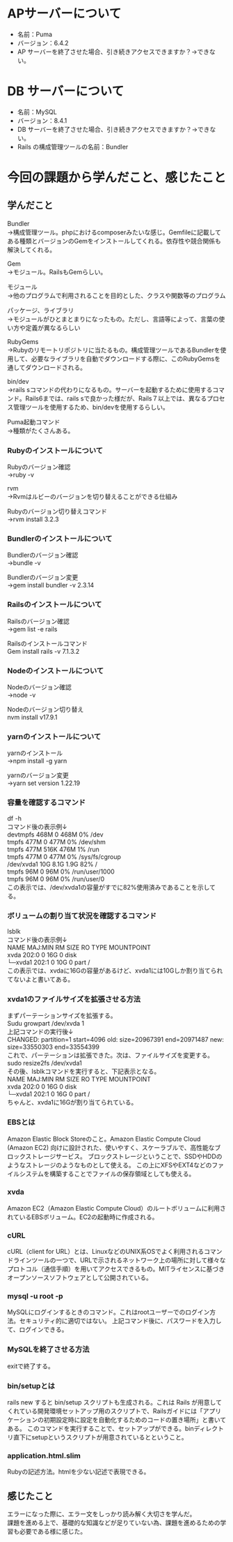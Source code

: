 # APサーバーについて
- 名前：Puma 
- バージョン：6.4.2
- AP サーバーを終了させた場合、引き続きアクセスできますか？→できない。

# DB サーバーについて
- 名前：MySQL
- バージョン：8.4.1
- DB サーバーを終了させた場合、引き続きアクセスできますか？→できない。
- Rails の構成管理ツールの名前：Bundler

# 今回の課題から学んだこと、感じたこと
## 学んだこと
Bundler　  
→構成管理ツール。phpにおけるcomposerみたいな感じ。Gemfileに記載してある種類とバージョンのGemをインストールしてくれる。依存性や競合関係も解決してくれる。

Gem  
→モジュール。RailsもGemらしい。

モジュール   
→他のプログラムで利用されることを目的とした、クラスや関数等のプログラム

パッケージ、ライブラリ   
→モジュールがひとまとまりになったもの。ただし、言語等によって、言葉の使い方や定義が異なるらしい

RubyGems   
→Rubyのリモートリポジトリに当たるもの。構成管理ツールであるBundlerを使用して、必要なライブラリを自動でダウンロードする際に、このRubyGemsを通してダウンロードされる。

bin/dev   
→rails sコマンドの代わりになるもの。サーバーを起動するために使用するコマンド。Rails6までは、rails sで良かった様だが、Rails７以上では、異なるプロセス管理ツールを使用するため、bin/devを使用するらしい。

Puma起動コマンド   
→種類がたくさんある。

### Rubyのインストールについて
Rubyのバージョン確認   
→ruby -v

rvm   
→Rvmはルビーのバージョンを切り替えることができる仕組み

Rubyのバージョン切り替えコマンド   
→rvm install 3.2.3

### Bundlerのインストールについて
Bundlerのバージョン確認   
→bundle -v

Bundlerのバージョン変更   
→gem install bundler -v 2.3.14

### Railsのインストールについて
Railsのバージョン確認   
→gem list -e rails

Railsのインストールコマンド   
Gem install rails -v 7.1.3.2

### Nodeのインストールについて
Nodeのバージョン確認   
→node -v

Nodeのバージョン切り替え   
nvm install v17.9.1

### yarnのインストールについて
yarnのインストール   
→npm install -g yarn

yarnのバージョン変更   
→yarn set version 1.22.19

### 容量を確認するコマンド
df -h   
コマンド後の表示例↓   
devtmpfs        468M     0  468M   0% /dev   
tmpfs           477M     0  477M   0% /dev/shm   
tmpfs           477M  516K  476M   1% /run   
tmpfs           477M     0  477M   0% /sys/fs/cgroup   
/dev/xvda1       10G  8.1G  1.9G  82% /   
tmpfs            96M     0   96M   0% /run/user/1000   
tmpfs            96M     0   96M   0% /run/user/0      
 この表示では、/dev/xvda1の容量がすでに82%使用済みであることを示してる。

### ボリュームの割り当て状況を確認するコマンド   
lsblk   
コマンド後の表示例↓   
NAME    MAJ:MIN RM SIZE RO TYPE MOUNTPOINT   
xvda    202:0    0  16G  0 disk    
└─xvda1 202:1    0  10G  0 part /   
この表示では、xvdaに16Gの容量があるけど、xvda1には10Gしか割り当てられてないよと書いてある。

### xvda1のファイルサイズを拡張させる方法
まずパーテーションサイズを拡張する。   
Sudu growpart /dev/xvda 1   
上記コマンドの実行後↓      
CHANGED: partition=1 start=4096 old: size=20967391 end=20971487 new: size=33550303 end=33554399   
これで、パーテーションは拡張できた。次は、ファイルサイズを変更する。   
sudo resize2fs /dev/xvda1   
その後、lsblkコマンドを実行すると、下記表示となる。   
NAME    MAJ:MIN RM SIZE RO TYPE MOUNTPOINT   
xvda    202:0    0  16G  0 disk    
└─xvda1 202:1    0  16G  0 part /   
ちゃんと、xvda1に16Gが割り当てられている。

### EBSとは
Amazon Elastic Block Storeのこと。Amazon Elastic Compute Cloud (Amazon EC2) 向けに設計された、使いやすく、スケーラブルで、高性能なブロックストレージサービス。
ブロックストレージということで、SSDやHDDのようなストレージのようなものとして使える。 この上にXFSやEXT4などのファイルシステムを構築することでファイルの保存領域としても使える。

### xvda
Amazon EC2（Amazon Elastic Compute Cloud）のルートボリュームに利用されているEBSボリューム。EC2の起動時に作成される。

### cURL
cURL（client for URL）とは、LinuxなどのUNIX系OSでよく利用されるコマンドラインツールの一つで、URLで示されるネットワーク上の場所に対して様々なプロトコル（通信手順）を用いてアクセスできるもの。MITライセンスに基づきオープンソースソフトウェアとして公開されている。

### mysql -u root -p
MySQLにログインするときのコマンド。これはrootユーザーでのログイン方法。セキュリティ的に適切ではない。
上記コマンド後に、パスワードを入力して、ログインできる。

### MySQLを終了させる方法
exitで終了する。

### bin/setupとは
rails new すると bin/setup スクリプトも生成される。これは Rails が用意してくれている開発環境セットアップ用のスクリプトで、Railsガイドには「アプリケーションの初期設定時に設定を自動化するためのコードの置き場所」と書いてある。
このコマンドを実行することで、セットアップができる。binディレクトリ直下にsetupというスクリプトが用意されているとということ。

### application.html.slim
Rubyの記述方法。htmlを少ない記述で表現できる。

## 感じたこと
エラーになった際に、エラー文をしっかり読み解く大切さを学んだ。   
課題を進める上で、基礎的な知識などが足りていない為、課題を進めるための学習も必要である様に感じた。